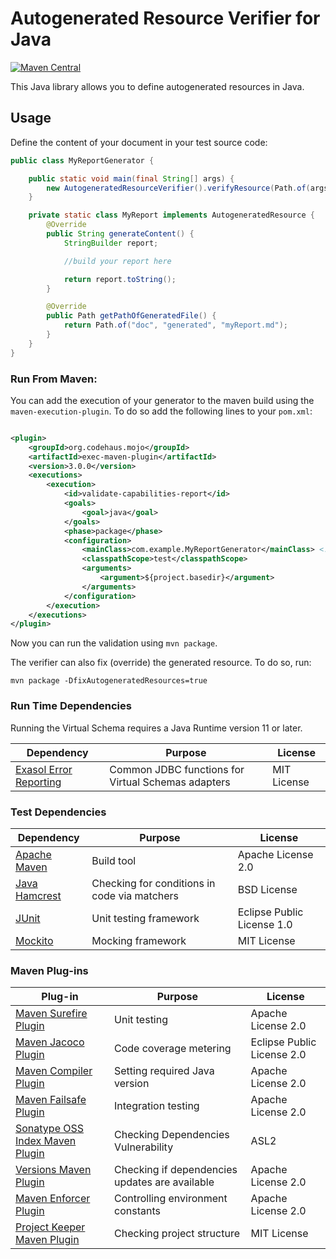 # Autogenerated Resource Verifier for Java

[![Maven Central](https://img.shields.io/maven-central/v/com.exasol/autogenerated-resource-verifier-java)](https://search.maven.org/artifact/com.exasol/autogenerated-resource-verifier-java)

This Java library allows you to define autogenerated resources in Java.

## Usage

Define the content of your document in your test source code:

```java
public class MyReportGenerator {

    public static void main(final String[] args) {
        new AutogeneratedResourceVerifier().verifyResource(Path.of(args[0]), new CapabilitiesReport());
    }

    private static class MyReport implements AutogeneratedResource {
        @Override
        public String generateContent() {
            StringBuilder report;

            //build your report here

            return report.toString();
        }

        @Override
        public Path getPathOfGeneratedFile() {
            return Path.of("doc", "generated", "myReport.md");
        }
    }
}
```

### Run From Maven:

You can add the execution of your generator to the maven build using the `maven-execution-plugin`. To do so add the following lines to your `pom.xml`:

```xml

<plugin>
    <groupId>org.codehaus.mojo</groupId>
    <artifactId>exec-maven-plugin</artifactId>
    <version>3.0.0</version>
    <executions>
        <execution>
            <id>validate-capabilities-report</id>
            <goals>
                <goal>java</goal>
            </goals>
            <phase>package</phase>
            <configuration>
                <mainClass>com.example.MyReportGenerator</mainClass> <!-- Add your class here -->
                <classpathScope>test</classpathScope>
                <arguments>
                    <argument>${project.basedir}</argument>
                </arguments>
            </configuration>
        </execution>
    </executions>
</plugin>
```

Now you can run the validation using `mvn package`.

The verifier can also fix (override) the generated resource. To do so, run:

```shell
mvn package -DfixAutogeneratedResources=true
```

### Run Time Dependencies

Running the Virtual Schema requires a Java Runtime version 11 or later.

| Dependency                                                         | Purpose                                                | License                       |
|--------------------------------------------------------------------|--------------------------------------------------------|-------------------------------|
| [Exasol Error Reporting][error-reporting-java]                     | Common JDBC functions for Virtual Schemas adapters     | MIT License                   |

### Test Dependencies

| Dependency                                                         | Purpose                                                | License                       |
|--------------------------------------------------------------------|--------------------------------------------------------|-------------------------------|
| [Apache Maven](https://maven.apache.org/)                          | Build tool                                             | Apache License 2.0            | 
| [Java Hamcrest](http://hamcrest.org/JavaHamcrest/)                 | Checking for conditions in code via matchers           | BSD License                   |
| [JUnit](https://junit.org/junit5)                                  | Unit testing framework                                 | Eclipse Public License 1.0    |
| [Mockito](http://site.mockito.org/)                                | Mocking framework                                      | MIT License                   |

### Maven Plug-ins

| Plug-in                                                            | Purpose                                                | License                       |
|--------------------------------------------------------------------|--------------------------------------------------------|-------------------------------|
| [Maven Surefire Plugin][maven-surefire-plugin]                     | Unit testing                                           | Apache License 2.0            |
| [Maven Jacoco Plugin][maven-jacoco-plugin]                         | Code coverage metering                                 | Eclipse Public License 2.0    |
| [Maven Compiler Plugin][maven-compiler-plugin]                     | Setting required Java version                          | Apache License 2.0            |
| [Maven Failsafe Plugin][maven-failsafe-plugin]                     | Integration testing                                    | Apache License 2.0            |
| [Sonatype OSS Index Maven Plugin][sonatype-oss-index-maven-plugin] | Checking Dependencies Vulnerability                    | ASL2                          |
| [Versions Maven Plugin][versions-maven-plugin]                     | Checking if dependencies updates are available         | Apache License 2.0            |
| [Maven Enforcer Plugin][maven-enforcer-plugin]                     | Controlling environment constants                      | Apache License 2.0            | |
| [Project Keeper Maven Plugin][project-keeper-maven-plugin]         | Checking project structure                             | MIT License                   |

[maven-surefire-plugin]: https://maven.apache.org/surefire/maven-surefire-plugin/

[maven-jacoco-plugin]: https://www.eclemma.org/jacoco/trunk/doc/maven.html

[maven-compiler-plugin]: https://maven.apache.org/plugins/maven-compiler-plugin/

[maven-assembly-plugin]: https://maven.apache.org/plugins/maven-assembly-plugin/

[maven-failsafe-plugin]: https://maven.apache.org/surefire/maven-failsafe-plugin/

[sonatype-oss-index-maven-plugin]: https://sonatype.github.io/ossindex-maven/maven-plugin/

[versions-maven-plugin]: https://www.mojohaus.org/versions-maven-plugin/

[maven-enforcer-plugin]: http://maven.apache.org/enforcer/maven-enforcer-plugin/

[artifact-ref-checker-plugin]: https://github.com/exasol/artifact-reference-checker-maven-plugin

[project-keeper-maven-plugin]: https://github.com/exasol/project-keeper-maven-plugin

[postgresql-jdbc-driver]: https://jdbc.postgresql.org/

[test-db-builder]: https://github.com/exasol/test-db-builder/

[virtual-schema-common-jdbc]: https://github.com/exasol/virtual-schema-common-jdbc

[exasol-testcontainers]: https://github.com/exasol/exasol-testcontainers

[user-guide]: https://docs.exasol.com/database_concepts/virtual_schemas.htm

[virtual-schemas]: https://github.com/exasol/virtual-schemas

[vs-api]: https://github.com/exasol/virtual-schema-common-java/blob/master/doc/development/api/virtual_schema_api.md

[vs-doc]: https://github.com/exasol/virtual-schemas/tree/master/doc

[error-reporting-java]: https://gihub.com/exasol/error-reporting-java/